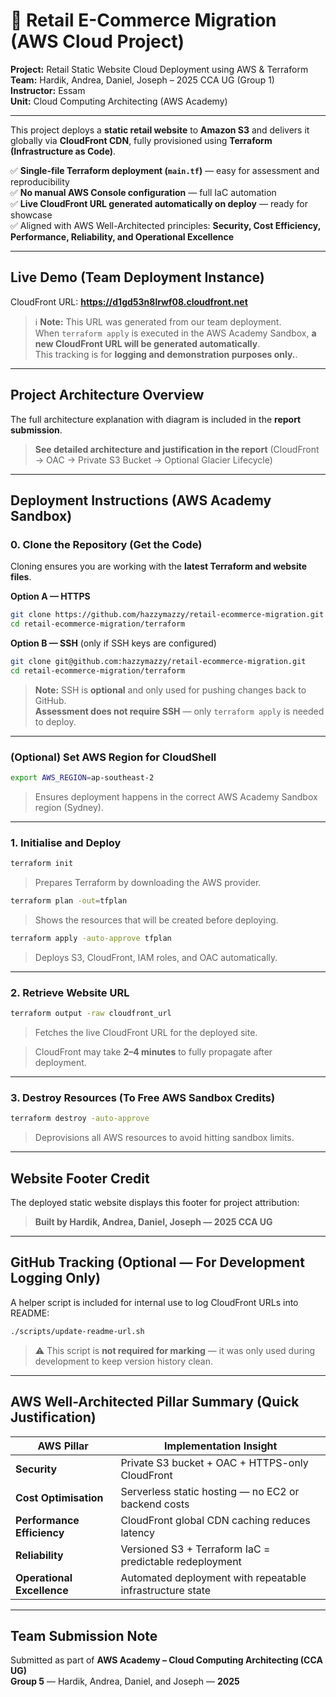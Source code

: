 # 🛒 Retail E-Commerce Migration (AWS Cloud Project)

**Project:** Retail Static Website Cloud Deployment using AWS & Terraform  
**Team:** Hardik, Andrea, Daniel, Joseph – 2025 CCA UG (Group 1)  
**Instructor:** Essam  
**Unit:** Cloud Computing Architecting (AWS Academy)

---

This project deploys a **static retail website** to **Amazon S3** and delivers it globally via **CloudFront CDN**, fully provisioned using **Terraform (Infrastructure as Code)**.

✅ **Single-file Terraform deployment (`main.tf`)** — easy for assessment and reproducibility  
✅ **No manual AWS Console configuration** — full IaC automation  
✅ **Live CloudFront URL generated automatically on deploy** — ready for showcase  
✅ Aligned with AWS Well-Architected principles: **Security, Cost Efficiency, Performance, Reliability, and Operational Excellence**

---

## Live Demo (Team Deployment Instance)

CloudFront URL: **https://d1gd53n8lrwf08.cloudfront.net**

> ℹ **Note:** This URL was generated from our team deployment.  
> When `terraform apply` is executed in the AWS Academy Sandbox, **a new CloudFront URL will be generated automatically**.  
> This tracking is for **logging and demonstration purposes only.**.

---

## Project Architecture Overview

The full architecture explanation with diagram is included in the **report submission**.

> **See detailed architecture and justification in the report** (CloudFront → OAC → Private S3 Bucket → Optional Glacier Lifecycle)

---

## Deployment Instructions (AWS Academy Sandbox)

### **0. Clone the Repository (Get the Code)**  
Cloning ensures you are working with the **latest Terraform and website files**.

**Option A — HTTPS**
```bash
git clone https://github.com/hazzymazzy/retail-ecommerce-migration.git
cd retail-ecommerce-migration/terraform
```

**Option B — SSH** (only if SSH keys are configured)
```bash
git clone git@github.com:hazzymazzy/retail-ecommerce-migration.git
cd retail-ecommerce-migration/terraform
```
> **Note:** SSH is **optional** and only used for pushing changes back to GitHub.  
> **Assessment does not require SSH** — only `terraform apply` is needed to deploy.

---

### **(Optional) Set AWS Region for CloudShell**
```bash
export AWS_REGION=ap-southeast-2
```
> Ensures deployment happens in the correct AWS Academy Sandbox region (Sydney).

---

### **1. Initialise and Deploy**
```bash
terraform init
```
> Prepares Terraform by downloading the AWS provider.

```bash
terraform plan -out=tfplan
```
> Shows the resources that will be created before deploying.

```bash
terraform apply -auto-approve tfplan
```
> Deploys S3, CloudFront, IAM roles, and OAC automatically.

---

### **2. Retrieve Website URL**
```bash
terraform output -raw cloudfront_url
```
> Fetches the live CloudFront URL for the deployed site.

> CloudFront may take **2–4 minutes** to fully propagate after deployment.

---

### **3. Destroy Resources (To Free AWS Sandbox Credits)**
```bash
terraform destroy -auto-approve
```
> Deprovisions all AWS resources to avoid hitting sandbox limits.



---

## Website Footer Credit

The deployed static website displays this footer for project attribution:

> **Built by Hardik, Andrea, Daniel, Joseph — 2025 CCA UG**

---

## GitHub Tracking (Optional — For Development Logging Only)

A helper script is included for internal use to log CloudFront URLs into README:

```bash
./scripts/update-readme-url.sh
```

> ⚠ This script is **not required for marking** — it was only used during development to keep version history clean.

---

## AWS Well-Architected Pillar Summary (Quick Justification)

| AWS Pillar | Implementation Insight |
|-----------|------------------------|
| **Security** | Private S3 bucket + OAC + HTTPS-only CloudFront |
| **Cost Optimisation** | Serverless static hosting — no EC2 or backend costs |
| **Performance Efficiency** | CloudFront global CDN caching reduces latency |
| **Reliability** | Versioned S3 + Terraform IaC = predictable redeployment |
| **Operational Excellence** | Automated deployment with repeatable infrastructure state |

---

## Team Submission Note

Submitted as part of **AWS Academy – Cloud Computing Architecting (CCA UG)**  
**Group 5** — Hardik, Andrea, Daniel, and Joseph — **2025**

